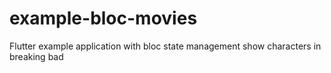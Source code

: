 # example-bloc-movies
Flutter example application with bloc state management  show characters in breaking bad
